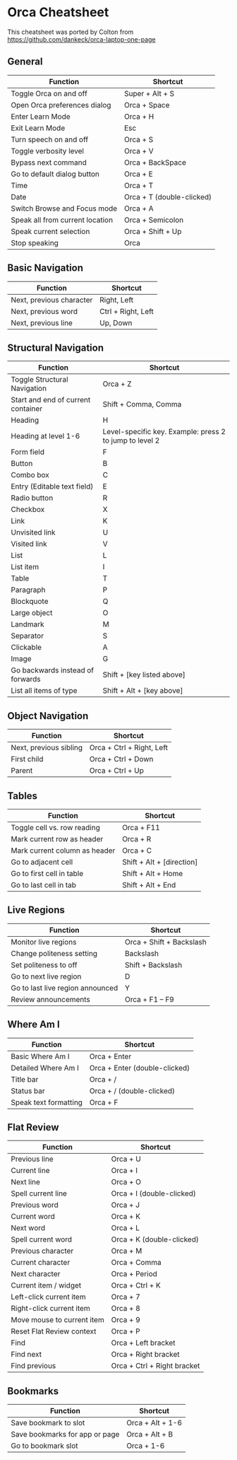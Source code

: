 # Orca Cheatsheet

This cheatsheet was ported by Colton from https://github.com/dankeck/orca-laptop-one-page 

## General
| Function                          | Shortcut                  |
|-----------------------------------|---------------------------|
| Toggle Orca on and off            | Super + Alt + S          |
| Open Orca preferences dialog      | Orca + Space             |
| Enter Learn Mode                  | Orca + H                 |
| Exit Learn Mode                   | Esc                      |
| Turn speech on and off            | Orca + S                 |
| Toggle verbosity level            | Orca + V                 |
| Bypass next command               | Orca + BackSpace         |
| Go to default dialog button       | Orca + E                 |
| Time                              | Orca + T                 |
| Date                              | Orca + T (double-clicked)|
| Switch Browse and Focus mode      | Orca + A                 |
| Speak all from current location   | Orca + Semicolon         |
| Speak current selection           | Orca + Shift + Up        |
| Stop speaking                     | Orca                     |

## Basic Navigation
| Function                 | Shortcut                  |
|--------------------------|---------------------------|
| Next, previous character | Right, Left              |
| Next, previous word      | Ctrl + Right, Left       |
| Next, previous line      | Up, Down                 |

## Structural Navigation
| Function                          | Shortcut                  |
|-----------------------------------|---------------------------|
| Toggle Structural Navigation      | Orca + Z                 |
| Start and end of current container| Shift + Comma, Comma     |
| Heading                           | H                        |
| Heading at level 1-6              | Level-specific key. Example: press 2 to jump to level 2     |
| Form field                        | F                        |
| Button                            | B                        |
| Combo box                         | C                        |
| Entry   (Editable text field)     | E                        |
| Radio button                      | R                        |
| Checkbox                          | X                        |
| Link                              | K                        |
| Unvisited link                    | U                        |
| Visited link                      | V                        |
| List                              | L                        |
| List item                         | I                        |
| Table                             | T                        |
| Paragraph                         | P                        |
| Blockquote                        | Q                        |
| Large object                      | O                        |
| Landmark                          | M                        |
| Separator                         | S                        |
| Clickable                         | A                        |
| Image                             | G                        |
| Go backwards instead of forwards  | Shift + [key listed above]|
| List all items of type            | Shift + Alt + [key above]|

## Object Navigation
| Function                 | Shortcut                  |
|--------------------------|---------------------------|
| Next, previous sibling   | Orca + Ctrl + Right, Left|
| First child              | Orca + Ctrl + Down       |
| Parent                   | Orca + Ctrl + Up         |

## Tables
| Function                          | Shortcut                  |
|-----------------------------------|---------------------------|
| Toggle cell vs. row reading       | Orca + F11               |
| Mark current row as header        | Orca + R                 |
| Mark current column as header     | Orca + C                 |
| Go to adjacent cell               | Shift + Alt + [direction]|
| Go to first cell in table         | Shift + Alt + Home       |
| Go to last cell in tab            | Shift + Alt + End        |

## Live Regions
| Function                          | Shortcut                  |
|-----------------------------------|---------------------------|
| Monitor live regions              | Orca + Shift + Backslash |
| Change politeness setting         | Backslash                |
| Set politeness to off             | Shift + Backslash        |
| Go to next live region            | D                        |
| Go to last live region announced  | Y                        |
| Review announcements              | Orca + F1 – F9           |

## Where Am I
| Function                          | Shortcut                  |
|-----------------------------------|---------------------------|
| Basic Where Am I                  | Orca + Enter             |
| Detailed Where Am I               | Orca + Enter (double-clicked)|
| Title bar                         | Orca + /                 |
| Status bar                        | Orca + / (double-clicked)|
| Speak text formatting             | Orca + F                 |

## Flat Review
| Function                          | Shortcut                  |
|-----------------------------------|---------------------------|
| Previous line                     | Orca + U                 |
| Current line                      | Orca + I                 |
| Next line                         | Orca + O                 |
| Spell current line                | Orca + I (double-clicked)|
| Previous word                     | Orca + J                 |
| Current word                      | Orca + K                 |
| Next word                         | Orca + L                 |
| Spell current word                | Orca + K (double-clicked)|
| Previous character                | Orca + M                 |
| Current character                 | Orca + Comma             |
| Next character                    | Orca + Period            |
| Current item / widget             | Orca + Ctrl + K          |
| Left-click current item           | Orca + 7                 |
| Right-click current item          | Orca + 8                 |
| Move mouse to current item        | Orca + 9                 |
| Reset Flat Review context         | Orca + P                 |
| Find                              | Orca + Left bracket      |
| Find next                         | Orca + Right bracket     |
| Find previous                     | Orca + Ctrl + Right bracket|

## Bookmarks
| Function                          | Shortcut                  |
|-----------------------------------|---------------------------|
| Save bookmark to slot             | Orca + Alt + 1-6         |
| Save bookmarks for app or page    | Orca + Alt + B           |
| Go to bookmark slot               | Orca + 1-6               |

